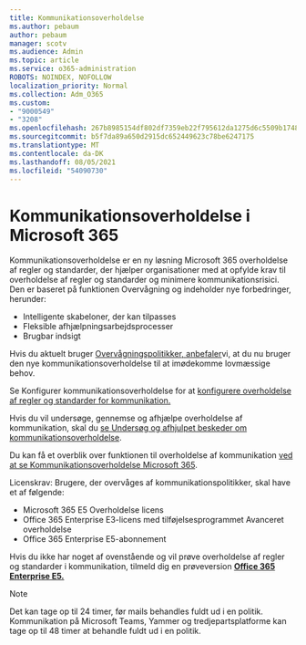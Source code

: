 ```yaml
---
title: Kommunikationsoverholdelse
ms.author: pebaum
author: pebaum
manager: scotv
ms.audience: Admin
ms.topic: article
ms.service: o365-administration
ROBOTS: NOINDEX, NOFOLLOW
localization_priority: Normal
ms.collection: Adm_O365
ms.custom:
- "9000549"
- "3208"
ms.openlocfilehash: 267b8985154df802df7359eb22f795612da1275d6c5509b1748828f3c42051b7
ms.sourcegitcommit: b5f7da89a650d2915dc652449623c78be6247175
ms.translationtype: MT
ms.contentlocale: da-DK
ms.lasthandoff: 08/05/2021
ms.locfileid: "54090730"
---
```

# <a name="communication-compliance-in-microsoft-365"></a>Kommunikationsoverholdelse i Microsoft 365

Kommunikationsoverholdelse er en ny løsning Microsoft 365 overholdelse af regler og standarder, der hjælper organisationer med at opfylde krav til overholdelse af regler og standarder og minimere kommunikationsrisici. Den er baseret på funktionen Overvågning og indeholder nye forbedringer, herunder:

- Intelligente skabeloner, der kan tilpasses
- Fleksible afhjælpningsarbejdsprocesser
- Brugbar indsigt

Hvis du aktuelt bruger [Overvågningspolitikker, anbefaler](https://docs.microsoft.com/microsoft-365/compliance/supervision-policies)vi, at du nu bruger den nye kommunikationsoverholdelse til at imødekomme lovmæssige behov.

Se Konfigurer kommunikationsoverholdelse for at [konfigurere overholdelse af regler og standarder for kommunikation.](https://docs.microsoft.com/microsoft-365/compliance/communication-compliance-configure)

Hvis du vil undersøge, gennemse og afhjælpe overholdelse af kommunikation, skal du [se Undersøg og afhjulpet beskeder om kommunikationsoverholdelse](https://docs.microsoft.com/microsoft-365/compliance/communication-compliance-investigate-remediate).

Du kan få et overblik over funktionen til overholdelse af kommunikation [ved at se Kommunikationsoverholdelse Microsoft 365](https://docs.microsoft.com/microsoft-365/compliance/communication-compliance).

Licenskrav: Brugere, der overvåges af kommunikationspolitikker, skal have et af følgende:

- Microsoft 365 E5 Overholdelse licens
- Office 365 Enterprise E3-licens med tilføjelsesprogrammet Avanceret overholdelse
- Office 365 Enterprise E5-abonnement

Hvis du ikke har noget af ovenstående og vil prøve overholdelse af regler og standarder i kommunikation, tilmeld dig en prøveversion **[Office 365 Enterprise E5.](https://go.microsoft.com/fwlink/p/?LinkID=698279)**

> [!NOTE]
> Det kan tage op til 24 timer, før mails behandles fuldt ud i en politik. Kommunikation på Microsoft Teams, Yammer og tredjepartsplatforme kan tage op til 48 timer at behandle fuldt ud i en politik.
